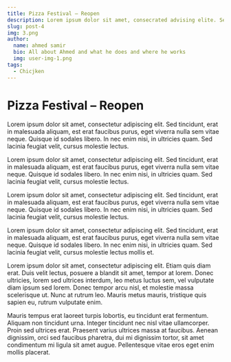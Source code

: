 ```yaml
---
title: Pizza Festival – Reopen
description: Lorem ipsum dolor sit amet, consecrated advising elite. Sed incident, erat in malady aliquot, est erat faucets purus egret vivre null sem vitae deque.
slug: post-4
img: 3.png
author:
  name: ahmed samir
  bio: All about Ahmed and what he does and where he works
  img: user-img-1.png
tags:
  - Chicjken
---
```


# Pizza Festival – Reopen

Lorem ipsum dolor sit amet, consectetur adipiscing elit. Sed tincidunt, erat in malesuada aliquam,
est erat faucibus purus, eget viverra nulla sem vitae neque. Quisque id sodales libero. In nec enim nisi,
in ultricies quam. Sed lacinia feugiat velit, cursus molestie lectus.

Lorem ipsum dolor sit amet, consectetur adipiscing elit. Sed tincidunt,
erat in malesuada aliquam, est erat faucibus purus, eget viverra nulla sem vitae neque.
Quisque id sodales libero. In nec enim nisi, in ultricies quam. Sed lacinia feugiat velit,
cursus molestie lectus.


Lorem ipsum dolor sit amet, consectetur adipiscing elit. Sed tincidunt,
erat in malesuada aliquam, est erat faucibus purus, eget viverra nulla sem vitae neque.
Quisque id sodales libero. In nec enim nisi, in ultricies quam. Sed lacinia feugiat velit, cursus molestie lectus.


Lorem ipsum dolor sit amet, consectetur adipiscing elit. Sed tincidunt, erat in malesuada aliquam, est erat faucibus purus, eget viverra nulla sem vitae neque. Quisque id sodales libero. In nec enim nisi, in ultricies quam. Sed lacinia feugiat velit, cursus molestie lectus mollis et.

Lorem ipsum dolor sit amet, consectetur adipiscing elit. Etiam quis diam erat. Duis velit lectus, posuere a blandit sit amet, tempor at lorem. Donec ultricies, lorem sed ultrices interdum, leo metus luctus sem, vel vulputate diam ipsum sed lorem. Donec tempor arcu nisl, et molestie massa scelerisque ut. Nunc at rutrum leo. Mauris metus mauris, tristique quis sapien eu, rutrum vulputate enim.

Mauris tempus erat laoreet turpis lobortis, eu tincidunt erat fermentum. Aliquam non tincidunt urna. Integer tincidunt nec nisl vitae ullamcorper. Proin sed ultrices erat. Praesent varius ultrices massa at faucibus. Aenean dignissim, orci sed faucibus pharetra, dui mi dignissim tortor, sit amet condimentum mi ligula sit amet augue. Pellentesque vitae eros eget enim mollis placerat.




